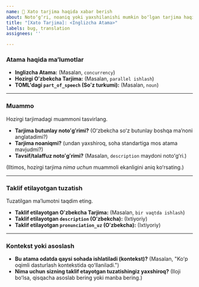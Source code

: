 ```yaml
---
name: 🚨 Xato tarjima haqida xabar berish
about: Notoʻgʻri, noaniq yoki yaxshilanishi mumkin boʻlgan tarjima haqida xabar bering.
title: "[Xato Tarjima]: <Inglizcha Atama>"
labels: bug, translation
assignees: ''

---
```


### Atama haqida maʼlumotlar

* **Inglizcha Atama:** (Masalan, `concurrency`)
* **Hozirgi Oʻzbekcha Tarjima:** (Masalan, `parallel ishlash`)
* **TOML'dagi `part_of_speech` (Soʻz turkumi):** (Masalan, `noun`)

---

### Muammo

Hozirgi tarjimadagi muammoni tasvirlang.

* **Tarjima butunlay notoʻgʻrimi?** (Oʻzbekcha soʻz butunlay boshqa maʼnoni anglatadimi?)
* **Tarjima noaniqmi?** (undan yaxshiroq, soha standartiga mos atama mavjudmi?)
* **Tavsif/talaffuz notoʻgʻrimi?** (Masalan, `description` maydoni notoʻgʻri.)

(Iltimos, hozirgi tarjima *nima uchun* muammoli ekanligini aniq koʻrsating.)

---

### Taklif etilayotgan tuzatish

Tuzatilgan maʼlumotni taqdim eting.

* **Taklif etilayotgan Oʻzbekcha Tarjima:** (Masalan, `bir vaqtda ishlash`)
* **Taklif etilayotgan `description` (Oʻzbekcha):** (Ixtiyoriy)
* **Taklif etilayotgan `pronunciation_uz` (Oʻzbekcha):** (Ixtiyoriy)

---

### Kontekst yoki asoslash

* **Bu atama odatda qaysi sohada ishlatiladi (kontekst)?** (Masalan, "Koʻp oqimli dasturlash kontekstida qoʻllaniladi.")
* **Nima uchun sizning taklif etayotgan tuzatishingiz yaxshiroq?** (Iloji boʻlsa, qisqacha asoslab bering yoki manba bering.)